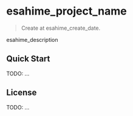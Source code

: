 # esahime_project_name

> Create at esahime_create_date.

esahime_description

## Quick Start

TODO: ...

## License

TODO: ...
